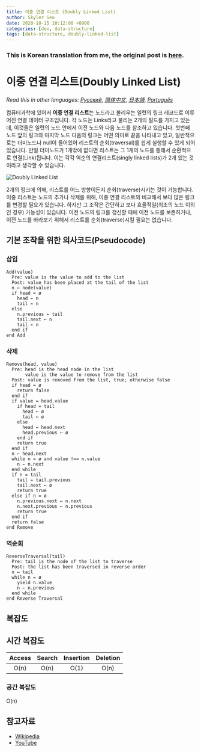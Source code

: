 ```yaml
---
title: 이중 연결 리스트 (Doubly Linked List)
author: Skyler Seo
date: 2020-10-15 10:12:00 +0900
categories: [dev, data-structure]
tags: [data-structure, doubly-linked-list]
---
```


### This is Korean translation from me, the original post is [here](https://github.com/trekhleb/javascript-algorithms/tree/master/src/data-structures/doubly-linked-list).

# 이중 연결 리스트(Doubly Linked List)

_Read this in other languages:_
[_Русский_](README.ru-RU.md),
[_简体中文_](README.zh-CN.md),
[_日本語_](README.ja-JP.md),
[_Português_](README.pt-BR.md)

컴퓨터과학에 있어서 **이중 연결 리스트**는 노드라고 불리우는 일련의 링크 레코드로 이루어진 연결 데이터 구조입니다. 각 노드는 Links라고 불리는 2개의 필드를 가지고 있는데, 이것들은 일련의 노드 안에서 이전 노드와 다음 노드를 참조하고 있습니다. 첫번째 노드 앞의 링크와 마지막 노드 다음의 링크는 어떤 의미로 끝을 나타내고 있고, 일반적으로는 더미노드나 null이 들어있어 리스트의 순회(traversal)를 쉽게 실행할 수 있게 되어있습니다. 만일 더미노드가 1개밖에 없다면 리스트는 그 1개의 노드를 통해서 순환적으로 연결(Link)됩니다. 이는 각각 역순의 연결리스트(singly linked lists)가 2개 있는 것이라고 생각할 수 있습니다.

![Doubly Linked List](https://upload.wikimedia.org/wikipedia/commons/5/5e/Doubly-linked-list.svg)

2개의 링크에 의해, 리스트를 어느 방향이든지 순회(traverse)시키는 것이 가능합니다. 이중 리스트는 노드의 추가나 삭제를 위해, 이중 연결 리스트와 비교해서 보다 많은 링크를 변경할 필요가 있습니다. 하지만 그 조작은 간단하고 보다 효율적일(최초의 노드 이외인 경우) 가능성이 있습니다. 이전 노드의 링크를 갱신할 때에 이전 노드를 보존하거나, 이전 노드를 바라보기 위해서 리스트를 순회(traverse)시킬 필요는 없습니다.

## 기본 조작을 위한 의사코드(Pseudocode)

### 삽입

```text
Add(value)
  Pre: value is the value to add to the list
  Post: value has been placed at the tail of the list
  n ← node(value)
  if head = ø
    head ← n
    tail ← n
  else
    n.previous ← tail
    tail.next ← n
    tail ← n
  end if
end Add
```

### 삭제

```text
Remove(head, value)
  Pre: head is the head node in the list
       value is the value to remove from the list
  Post: value is removed from the list, true; otherwise false
  if head = ø
    return false
  end if
  if value = head.value
    if head = tail
      head ← ø
      tail ← ø
    else
      head ← head.next
      head.previous ← ø
    end if
    return true
  end if
  n ← head.next
  while n = ø and value !== n.value
    n ← n.next
  end while
  if n = tail
    tail ← tail.previous
    tail.next ← ø
    return true
  else if n = ø
    n.previous.next ← n.next
    n.next.previous ← n.previous
    return true
  end if
  return false
end Remove
```

### 역순회

```text
ReverseTraversal(tail)
  Pre: tail is the node of the list to traverse
  Post: the list has been traversed in reverse order
  n ← tail
  while n = ø
    yield n.value
    n ← n.previous
  end while
end Reverse Traversal
```

## 복잡도

## 시간 복잡도

| Access | Search | Insertion | Deletion |
| :----: | :----: | :-------: | :------: |
|  O(n)  |  O(n)  |   O(1)    |   O(n)   |

### 공간 복잡도

O(n)

## 참고자료

- [Wikipedia](https://en.wikipedia.org/wiki/Doubly_linked_list)
- [YouTube](https://www.youtube.com/watch?v=JdQeNxWCguQ&t=7s&index=72&list=PLLXdhg_r2hKA7DPDsunoDZ-Z769jWn4R8)
